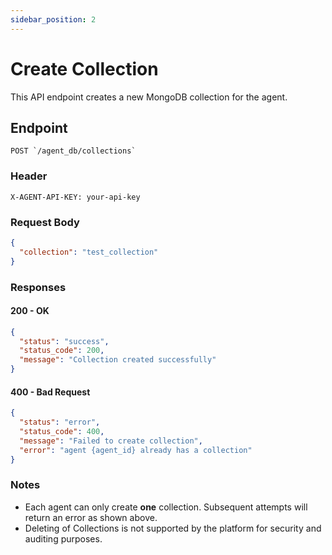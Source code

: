 ```yaml
---
sidebar_position: 2
---
```


# Create Collection
This API endpoint creates a new MongoDB collection for the agent.

## Endpoint

```http
POST `/agent_db/collections`
```

### Header
```http
X-AGENT-API-KEY: your-api-key
```

### Request Body

```json
{
  "collection": "test_collection"
}
```
### Responses

#### 200 - OK 

```json
{
  "status": "success",
  "status_code": 200,
  "message": "Collection created successfully"
}
```

#### 400 - Bad Request

```json
{
  "status": "error",
  "status_code": 400,
  "message": "Failed to create collection",
  "error": "agent {agent_id} already has a collection"
}
```


### Notes 

- Each agent can only create **one** collection. Subsequent attempts will return an error as shown above.
- Deleting of Collections is not supported by the platform for security and auditing purposes.

